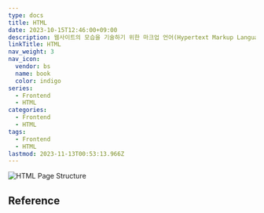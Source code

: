 ```yaml
---
type: docs
title: HTML
date: 2023-10-15T12:46:00+09:00
description: 웹사이트의 모습을 기술하기 위한 마크업 언어(Hypertext Markup Language)
linkTitle: HTML
nav_weight: 3
nav_icon:
  vendor: bs
  name: book
  color: indigo
series:
  - Frontend
  - HTML
categories:
  - Frontend
  - HTML
tags:
  - Frontend
  - HTML
lastmod: 2023-11-13T00:53:13.966Z
---
```


![HTML Page Structure](/frontend/html-page-structure.png#center)

## Reference
